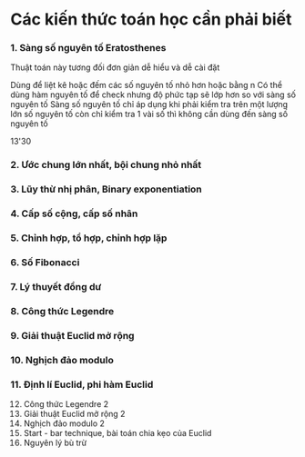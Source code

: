 <h1> Các kiến thức toán học cần phải biết </h1>

<h3>1. Sàng số nguyên tố Eratosthenes</h3>

Thuật toán này tương đối đơn giản dễ hiểu và dễ cài đặt

Dùng để liệt kê hoặc đếm các số nguyên tố nhỏ hơn hoặc bằng n
Có thể dùng hàm nguyên tố để check nhưng độ phức tạp sẽ lớp hơn so với sàng số nguyên tố
Sàng số nguyên tố chỉ áp dụng khi phải kiểm tra trên một lượng lớn số nguyên tố 
còn chỉ kiểm tra 1 vài số thì không cần dùng đến sàng số nguyên tố 

13'30

<h3>2. Ước chung lớn nhất, bội chung nhỏ nhất </h3>
<h3>3. Lũy thừ nhị phân, Binary exponentiation </h3>
<h3>4. Cấp số cộng, cấp số nhân </h3>
<h3>5. Chỉnh hợp, tổ hợp, chỉnh hợp lặp </h3>
<h3>6. Số Fibonacci </h3>
<h3>7. Lý thuyết đồng dư </h3>
<h3>8. Công thức Legendre </h3>
<h3>9. Giải thuật Euclid mở rộng </h3>
<h3>10. Nghịch đảo modulo </h3>
<h3>11. Định lí Euclid, phi hàm Euclid </h3>










12. Công thức Legendre 2
13. Giải thuật Euclid mở rộng 2
14. Nghịch đảo modulo 2
15. Start - bar technique, bài toán chia kẹo của Euclid
16. Nguyên lý bù trừ 

